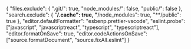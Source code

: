 {
"files.exclude": {
".git/": true,
"node_modules/": false,
"public/": false
},
"search.exclude": {
"**/.cache": true,
"**/node_modules": true,
"\*\*/public": true
},
"editor.defaultFormatter": "esbenp.prettier-vscode",
"eslint.probe": ["javascript", "javascriptreact", "typescript", "typescriptreact"],
"editor.formatOnSave": true,
"editor.codeActionsOnSave": ["source.formatDocument", "source.fixAll.eslint"]
}
